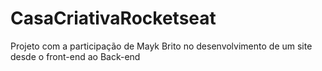# CasaCriativaRocketseat
Projeto com a participação de Mayk Brito no desenvolvimento de um site desde o front-end ao Back-end
